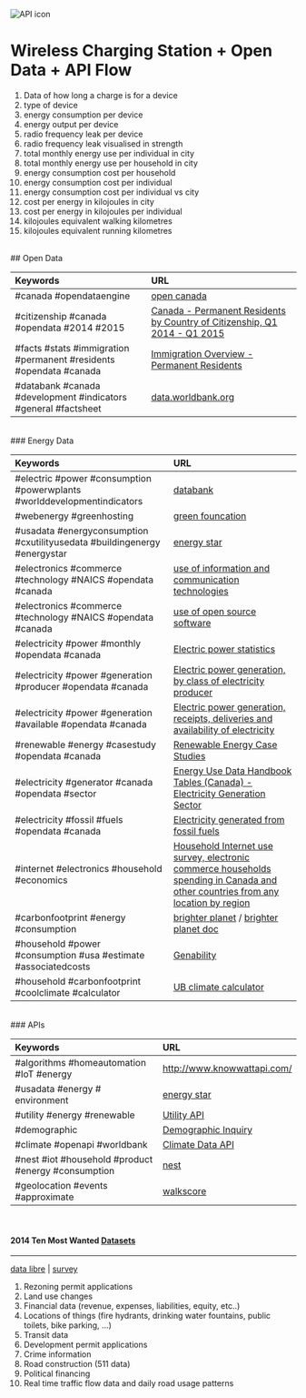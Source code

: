 ![API icon](https://d30y9cdsu7xlg0.cloudfront.net/png/38239-200.png)

# Wireless Charging Station + Open Data + API Flow

1.	Data of how long a charge is for a device
2.	type of device
3.	energy consumption per device
4.	energy output per device
5.	radio frequency leak per device
6.	radio frequency leak visualised in strength
7.	total monthly energy use per individual in city
8.	total monthly energy use per household in city
9.	energy consumption cost per household
10.	energy consumption cost per individual
11.	energy consumption cost per individual vs city
12.	cost per energy in kilojoules in city
13.	cost per energy in kilojoules per individual
14.	kilojoules equivalent walking kilometres
15.	kilojoules equivalent running kilometres



<br>
## Open Data

Keywords		 							| URL
:----------------------------------------	| :---------------------------------
	#canada #opendataengine 	| [open canada](http://open.canada.ca/en/open-data)
	#citizenship #canada #opendata #2014 #2015 | [Canada - Permanent Residents by Country of Citizenship, Q1 2014 - Q1 2015](http://open.canada.ca/data/en/dataset/6415c2d6-0e5a-4bf0-868c-b2037b2f1a4f)
	#facts #stats #immigration #permanent #residents #opendata #canada | [Immigration Overview - Permanent Residents](http://open.canada.ca/data/en/dataset/2fbb56bd-eae7-4582-af7d-a197d185fc93)
	#databank #canada #development #indicators #general #factsheet | [data.worldbank.org](http://data.worldbank.org/country/canada?display=map#cp_wdi)

<br>
### Energy Data

Keywords		 							| URL
:----------------------------------------	| :---------------------------------
	#electric #power #consumption #powerwplants #worlddevelopmentindicators | [databank](http://data.worldbank.org/indicator/EG.USE.ELEC.KH.PC/countries?display=map)
	#webenergy #greenhosting             | [green founcation](http://api.thegreenwebfoundation.org/)
	#usadata #energyconsumption #cxutilityusedata #buildingenergy #energystar| [energy star](http://database.aceee.org/city/energy-data-access)
	#electronics #commerce #technology #NAICS #opendata #canada 	| [use of information and communication technologies](http://open.canada.ca/data/en/dataset/a041daf6-ced4-4e17-880d-26d10a3ed0f3)
	#electronics #commerce #technology #NAICS #opendata #canada 	| [use of open source software](http://open.canada.ca/data/en/dataset/d6ddf2ef-e288-49c7-89b6-6c6a8f6ed9da)
	#electricity #power #monthly #opendata #canada | [Electric power statistics](http://open.canada.ca/data/en/dataset/09dad241-75db-4837-8e4e-17f627caeba9)
	#electricity #power  #generation #producer #opendata #canada | [Electric power generation, by class of electricity producer](http://open.canada.ca/data/en/dataset/b0f025b3-9ba3-4ceb-83a0-6a384eedd88e)
	#electricity #power  #generation #available #opendata #canada | [Electric power generation, receipts, deliveries and availability of electricity](http://open.canada.ca/data/en/dataset/4886b0e5-1e75-42e0-8202-3463346ab59e)
	#renewable #energy #casestudy #opendata #canada | [Renewable Energy Case Studies](http://open.canada.ca/data/en/dataset/d2ca7acf-8893-11e0-b8ee-6cf049291510)
	#electricity #generator #canada #opendata #sector | [Energy Use Data Handbook Tables (Canada) - Electricity Generation Sector](http://open.canada.ca/data/en/dataset/aba94801-fd1c-4897-a24f-64d4381c504a)
	#electricity #fossil #fuels #opendata #canada | [Electricity generated from fossil fuels](http://open.canada.ca/data/en/dataset/3b43c7c3-2853-4b50-8c81-7cacf7eea254)
	#internet #electronics #household #economics | [Household Internet use survey, electronic commerce households spending in Canada and other countries from any location by region](http://open.canada.ca/data/en/dataset/6bb04b3d-d804-49cb-8edf-c866f36cb746)
	#carbonfootprint #energy #consumption | [brighter planet](http://impact.brighterplanet.com/) / [brighter planet doc](http://impact.brighterplanet.com/documentation)
	#household #power #consumption #usa #estimate #associatedcosts | [Genability](https://developer.genability.com/)
	#household #carbonfootprint #coolclimate #calculator | [UB climate calculator](http://coolclimate.berkeley.edu/carboncalculator)
	
	
<br>
### APIs

Keywords		 							| URL
:----------------------------------------	| :---------------------------------
	#algorithms #homeautomation #IoT #energy 		| <http://www.knowwattapi.com/>
	#usadata #energy # environment	| [energy star](http://portfoliomanager.energystar.gov/webservices/home/api;jsessionid=B3D50EAD3F0FCB10143381C506842912.beta-esws-dist-3)
	#utility #energy #renewable | [Utility API](https://utilityapi.com/docs)
	#demographic 		| [Demographic Inquiry](https://market.mashape.com/mapfruition/demographicinquiry)
	#climate #openapi #worldbank | [Climate Data API](http://data.worldbank.org/developers/climate-data-api)
	#nest #iot #household #product #energy #consumption | [nest](https://developer.nest.com/documentation/cloud/api-overview#peakperiodstarttime)
	#geolocation #events #approximate | [walkscore](https://www.walkscore.com/professional/walk-score-apis.php)
	

<br>

####  2014 Ten Most Wanted [Datasets](http://datalibre.ca/)
-------
[data libre](http://datalibre.ca/) | [survey](https://www.surveymonkey.net/results/SM-7Y5RDST/)

1. Rezoning permit applications
2. Land use changes
3. Financial data (revenue, expenses, liabilities, equity, etc..)
4. Locations of things (fire hydrants, drinking water fountains, public toilets, bike parking, …)
5. Transit data
6. Development permit applications
7. Crime information
8. Road construction (511 data)
9. Political financing
10. Real time traffic flow data and daily road usage patterns
